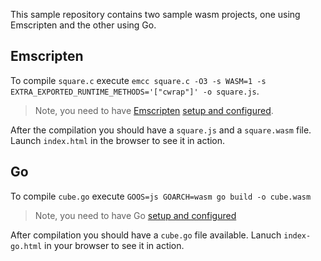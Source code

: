 This sample repository contains two sample wasm projects, one using Emscripten and the other using Go.

## Emscripten
To compile `square.c` execute `emcc square.c -O3 -s WASM=1 -s EXTRA_EXPORTED_RUNTIME_METHODS='["cwrap"]' -o square.js`.

> Note, you need to have [Emscripten](http://emscripten.org) [setup and configured](https://emscripten.org/docs/getting_started/downloads.html).

After the compilation you should have a `square.js` and a `square.wasm` file. Launch `index.html` in the browser to see it in action.

## Go
To compile `cube.go` execute `GOOS=js GOARCH=wasm go build -o cube.wasm`

> Note, you need to have Go [setup and configured](https://golang.org/doc/install)

After compilation you should have a `cube.go` file available. Lanuch `index-go.html` in your browser to see it in action.